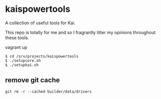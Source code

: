 kaispowertools
==============

A collection of useful tools for Kai.

This repo is totally for me and so I fragrantly litter my opinions throughout these tools.

vagrant up

```
$ cd /srv/projects/kaispowertools
$ ./setupcore.sh
$ ./setupkai.sh
```

## remove git cache

```
git rm -r --cached builder/data/drivers
```